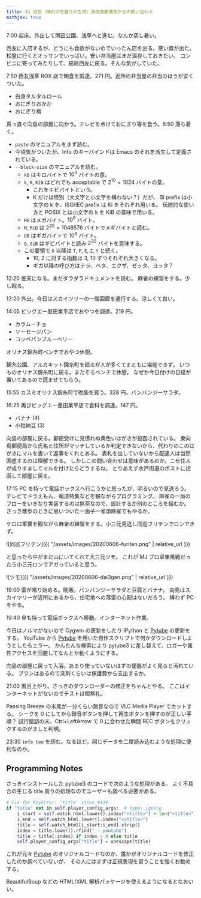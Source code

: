 ```yaml
---
title: 41 日目（晴れのち曇りのち雨）東向島郵便局からの問い合わせ
mathjax: true
---
```


7:00 起床。外出して隅田公園、浅草へと進む。なんか蒸し暑い。

西友に入店するが、どうにも食欲がないのでいったん店を出る。悪い癖が出た。
松屋に行くとオッサンでいっぱい。安い弁当屋はまだ温存しておきたい。
コンビニに寄ってみたりして、結局西友に戻る。そんな気がしていた。

7:50 西友浅草 ROX 店で朝食を調達。271 円。近所の弁当屋の弁当のほうが安くついた。

* 白身タルタルロール
* おにぎりおかか
* おにぎり梅

真っ直ぐ向島の部屋に向かう。テレビを点けておにぎり等を食う。8:50 落ち着く。

* `paste` のマニュアルをまず読む。
* 今頃気がついたが、Info のキーバインドは Emacs のそれを派生して定義されている。
* `--block-size` のマニュアルを読む。
  * `kB` はキロバイトで $10^3$ バイトの意。
  * `k`, `K`, `KiB` はどれでも acceptable で $2^10 = 1024$ バイトの意。
    * これをキビバイトという。
    * K だけは特別（大文字と小文字を構わない？）だが、
      SI prefix は小文字の k を、ISO/IEC prefix は Ki をそれぞれ用いる。
      伝統的な使い方と POSIX とは小文字の k を KiB の意味で用いる。
  * `MB` はメガバイト。$10^6$ バイト。
  * `M`, `MiB` は $2^20 = 1048576$ バイトでメギバイトと読む。
  * `GB` はギガバイトで $10^9$ バイト。
  * `G`, `GiB` はギビバイトと読み $2^30$ バイトを意味する。
  * この要領で `G` 以降は `T`, `P`, `E`, `Z`, `Y` と続く。
    * 10, 2 に対する指数は 3, 10 ずつそれぞれ大きくなる。
    * ギガ以降の呼び方はテラ、ペタ、エクザ、ゼッタ、ヨッタ？

12:20 曇天になる。まだダラダラドキュメントを読む。
麻雀の練習をする。少し眠る。

13:20 外出。今日はスカイツリーの一階回廊を通行する。涼しくて良い。

14:05 ビッグエー墨田業平店でおやつを調達。219 円。

* カラムーチョ
* ソーセージパン
* コッペパンブルーベリー

オリナス錦糸町ベンチでおやつ休憩。

錦糸公園、アルカキット錦糸町を廻るが人が多くてまともに堪能できず。
いつものオリナス錦糸町に戻る。またぞろベンチで休憩。
なぜか今日付けの日経が置いてあるので読ませてもらう。

15:55 カスミオリナス錦糸町で晩飯を買う。328 円。バンバンジーサラダ。

16:25 再びビッグエー墨田業平店で食料を調達。147 円。

* バナナ (4)
* 小粒納豆 (3)

向島の部屋に戻る。郵便受けに見慣れぬ黄色いはがきが投函されている。
東向島郵便局から氏名と住所がマッチしているか判定できないから、代わりのこのはがきにマルを書いて返事をくれとある。
表札を出していないから配達人は当然困惑するのは理解できる。
しかしこの問い合わせは意味があるのか。ニセ住人が成りすましてマルを付けたらどうするね。
とりあえず水戸街道のポストに投函して部屋に戻る。

17:15 PC を持って電話ボックスへ行こうかと思ったが、明るいので見送ろう。
テレビでドラえもん、報道特集などを観ながらプログラミング。
麻雀の一局のフローをいきなり実装するのは無茶なので、設計するか別のところを組むか。
さっき散歩のときに思いついた一面子一雀頭麻雀でもやるか。

ケロロ軍曹を観ながら麻雀の練習をする。小三元見逃し同巡フリテンでロンできず。

![同巡フリテン]({{ "/assets/images/20200606-furiten.png" | relative_url }})

と思ったら中がまだ山にいてくれて大三元ツモ。
これが MJ プロ卓東風戦だったら小三元ロンでアガっていると思う。

![ツモ]({{ "/assets/images/20200606-dai3gen.png" | relative_url }})

19:00 雷が鳴り始める。晩飯。バンバンジーサラダと豆腐とバナナ。
向島はスカイツリーが近所にあるから、住宅地への落雷の心配はないだろう。
構わず PC をやる。

19:40 傘も持って電話ボックスへ移動。インターネット作業。

今日はノルマがないので Cygwin の更新をしたり IPython と [Pytube] の更新をする。
YouTube から [Pytube] を用いた自作スクリプトで何かダウンロードしようとしたらエラー。
かんたんな検索により pytube3 に差し替えて、ロガーや属性アクセスを回避してなんとか動くようにする。

向島の部屋に戻って入浴。あまり使っていないはずの便器がよく見ると汚れている。
ブラシはあるので洗剤くらいは保護費から支出するか。

21:00 風呂上がり。さっきのダウンローダーの修正をちゃんとやる。
ここはインターネットがないのでテストは御無礼。

Passing Breeze の末尾が一分くらい無音なので VLC Media Player でカットする。
シークを 0 にしてから録音ボタンを押して再生ボタンを押すのが正しい手順？
試行錯誤の末、Ctrl+LeftArrow で 0 に合わせた瞬間 REC ボタンをクリックするのがましと判明。

23:30 `info tee` を読む。なるほど。同じデータを二度読み込むような処理に便利なのか。

## Programming Notes

さっきインストールした pytube3 のコードで次のような処理がある。
よく不具合の生じる title 周りの処理なのでユーザーも調べる必要がある。

```python
# Fix for KeyError: 'title' issue #434
if "title" not in self.player_config_args:  # type: ignore
    i_start = self.watch_html.lower().index("<title>") + len("<title>")
    i_end = self.watch_html.lower().index("</title>")
    title = self.watch_html[i_start:i_end].strip()
    index = title.lower().rfind(" - youtube")
    title = title[:index] if index > 0 else title
    self.player_config_args["title"] = unescape(title)
```

これが元々 [Pytube] のオリジナルコードなのか、誰かがオリジナルコードを修正したのか調べていないが、
その人にはまずは正規表現を習うことを強くお勧めする。

BeautifulSoup などの HTML/XML 解析パッケージを使えるようになるとなおいい。

[pytube]: https://pytube.io/en/latest/index.html
